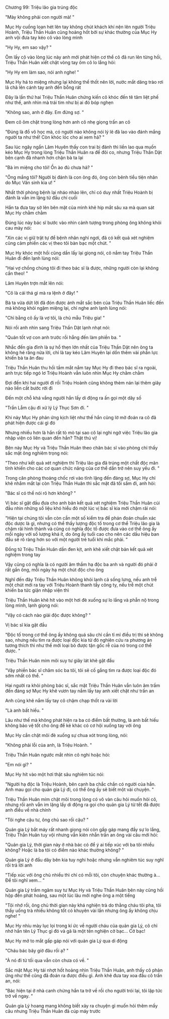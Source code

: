 




Chương 99: Triệu lão gia trúng độc

"Mày không phải con người mà! "

Mục Hy cuồng loạn hét lên tay không chút khách khí nện lên người Triệu Hoành, Triệu Thần Huân cũng hoảng hốt bởi sự khác thường của Mục Hy anh vội đưa tay kéo cô vào lòng mình

"Hy Hy, em sao vậy? "

Ôm lấy cô vào lòng lúc này anh mới phát hiện cơ thể cô đã run lên từng hồi, Triệu Thần Huân xiết chặt vòng tay ôm cô lo lắng hỏi:

"Hy Hy em làm sao, nói anh nghe! "

Mục Hy há to miệng nhưng lại không thể thốt nên lời, nước mắt dâng trào rơi lã chã lên cánh tay anh đến bỗng rát

Đây là lần thứ hai Triệu Thần Huân chứng kiến cô khóc đến tê tâm liệt phế như thế, anh nhìn mà trái tim như bị ai đó bóp nghẹn

"Không sao, anh ở đây. Em đừng sợ. "

Đem cô ôm chặt trong lòng hơn anh cô nhẹ giọng trấn an cô

"Đúng là đồ vô học mà, có người nào không nói lý lẽ đã lao vào đánh mắng người ta như thế! Còn khóc lóc cho ai xem hả? "

Sau lúc ngây ngẩn Lâm Huyên thấy con trai bị đánh thì liền lao qua muốn kéo Mục Hy trong lòng Triệu Thần Huân ra để đôi co, nhưng Triệu Thần Dật bên cạnh đã nhanh hơn chặn bà ta lại

"Bà im miệng cho tôi! Ồn ào đủ chưa hả? "

"Ông mắng tôi? Người bị đánh là con ông đó, ông còn bênh tiểu tiện nhân do Mục Vân sinh kia ư! "

Nhất thời phòng bệnh lại nháo nhào lên, chỉ có duy nhất Triệu Hoành bị đánh là vẫn im lặng từ đầu chí cuối

Hắn ta đưa tay sờ lên bên mặt của mình khẽ híp mắt sâu xa mà quan sát Mục Hy chằm chằm


Đúng lúc này bác sĩ bước vào nhìn cảnh tượng trong phòng ông không khỏi cau mày nói:

"Xin các vị giữ trật tự để bệnh nhân nghỉ ngơi, đã có kết quả xét nghiệm cũng cảm phiền các vị theo tôi bàn bạc một chút. "

Mục Hy khóc một hồi cũng dần lấy lại giọng nói, cô nắm tay Triệu Thần Huân đi đến lạnh lùng nói:

"Hai vợ chồng chúng tôi đi theo bác sĩ là được, những người còn lại không cần theo! "

Lâm Huyên trợn mắt lên nói:

"Cô là cái thá gì mà ra lệnh ở đây! "

Bà ta vừa dứt lời đã đón được ánh mắt sắc bén của Triệu Thần Huân liếc đến mà không khỏi ngậm miệng lại, chỉ nghe anh lạnh lùng nói:

"Chỉ bằng cô ấy là vợ tôi, là chủ mẫu Triệu gia! "

Nói rồi anh nhìn sang Triệu Thần Dật lạnh nhạt nói:

"Quản tốt vợ con anh trước rồi hẵng đến làm phiền ba. "

Nhắc đến gia đình là sự hổ thẹn lớn nhất của Triệu Thần Dật nên ông ta không hé răng nửa lời, chỉ là tay kéo Lâm Huyên lại dồn thêm vài phần lực khiến bà ta ăn đau

Triệu Thần Huân thu hồi tầm mắt nắm tay Mục Hy đi theo bác sĩ ra ngoài, anh trực tiếp ngó lơ Triệu Hoành vẫn luôn nhìn Mục Hy chằm chằm

Đợi đến khi hai người đi rồi Triệu Hoành cũng không thèm nán lại thêm giây nào liền cất bước rời đi

Đến một chỗ khá vắng người hắn lấy di động ra ấn gọi một dãy số

"Trần Lẫm cậu đi xử lý Lý Thục Sơn đi. "

Khi nảy Mục Hy phản ứng kịch liệt như thế hắn cũng lờ mờ đoán ra cô đã phát hiện được cái gì đó

Nhưng nhiều hơn là hắn rất tò mò tại sao cô lại nghi ngờ việc Triệu lão gia nhập viện có liên quan đến hắn? Thật thú vị!

Bên này Mục Hy và Triệu Thần Huân theo chân bác sĩ vào phòng chỉ thấy sắc mặt ông nghiêm trọng nói:

"Theo như kết quả xét nghiệm thì Triệu lão gia đã trúng một chất độc mãn tính khiến cho các cơ quan chức năng của cơ thể dần trở nên suy yếu đi. "

Trong căn phòng thoáng chốc rơi vào tĩnh lặng đến đáng sợ, Mục Hy chỉ khẽ nhắm mắt lại còn Triệu Thần Huân thì sắc mặt đã tối sầm đi, anh hỏi:

"Bác sĩ có thể nói rõ hơn không? "


Vị bác sĩ gật đầu đưa cho anh bản kết quả xét nghiệm Triệu Thần Huân cúi đầu nhìn những số liệu khó hiểu đó một lúc vị bác sĩ kia mới chậm rãi nói:

"Hiện tại chúng tôi vẫn còn cần một số kiểm tra để phán đoán chuẩn xác độc dược là gì, nhưng có thể thấy lượng độc tố trong cơ thể Triệu lão gia là chậm rãi hình thành và cũng có nghĩa độc tố được đưa vào cơ thể ông ấy mỗi ngày với số lượng khá ít, do ông ấy tuổi cao cho nên các dấu hiệu ban đầu sẽ rõ ràng hơn so với một người trẻ tuổi khi mắc phải. "

Đồng tử Triệu Thần Huân dần đen kịt, anh khẽ xiết chặt bản kết quả xét nghiệm trong tay

Vậy cũng có nghĩa là có người âm thầm hạ độc ba anh và người đó phải ở rất gần ông, mỗi ngày hạ một chút độc cho ông

Nghĩ đến đây Triệu Thần Huân không khỏi lạnh cả sống lưng, nếu anh trễ một chút mới ra tay với Triệu Hoành thanh tẩy công ty, nếu trễ một chút khiến ba tức giận nhập viện thì

Triệu Thần Huân khẽ hít vào một hơi đè xuống sự lo lắng và phẫn nộ trong lòng mình, lạnh giọng nói:

"Vậy có cách nào giải độc được không? "

Vị bác sĩ kia gật đầu

"Độc tố trong cơ thể ông ấy không quá sâu chỉ cần tỉ mỉ điều trị thì sẽ không sao, nhưng nếu tìm ra được loại độc kia từ đó nghiên cứu ra phương án tương thích thì như thế mới loại bỏ được tận gốc rễ của nó trong cơ thể được. "

Triệu Thần Huân mím môi suy tư giây lát khẽ gật đầu

"Vậy phiền bác sĩ chăm sóc ba tôi, tôi sẽ cố gắng tìm ra được loại độc đó sớm nhất có thể. "

Hai người ra khỏi phòng bác sĩ, sắc mặt Triệu Thần Huân vẫn luôn âm trầm đến đáng sợ Mục Hy khẽ vươn tay nắm lấy tay anh xiết chặt như trấn an

Anh cũng khẽ nắm lấy tay cô chậm chạp thốt ra vài lời

"Là anh bất hiếu. "

Lâu như thế mà không phát hiện ra ba có điểm bất thường, là anh bất hiếu không bảo vệ tốt cho ông để kẻ khác có cơ hội xuống tay với ông

Mục Hy cắn chặt môi đè xuống sự chua xót trong lòng, nói:

"Không phải lỗi của anh, là Triệu Hoành. "

Triệu Thần Huân ngước mắt nhìn cô nghi hoặc hỏi:

"Em nói gì? "

Mục Hy hít vào một hơi thật sâu nghiêm túc nói:

"Người hạ độc là Triệu Hoành, bên cạnh ba chắc chắn có người của hắn. Anh mau gọi cho quản gia Lý đi, có thể ông ấy sẽ biết một vài chuyện. "


Triệu Thần Huân mím chặt môi trong lòng có vô vàn câu hỏi muốn hỏi cô, nhưng rồi anh vẫn im lặng lấy di động ra gọi cho quản gia Lý từ tết đã được anh điều về nhà chính

"Tôi nghe cậu tư, ông chủ sao rồi cậu? "

Quản gia Lý bắt máy rất nhanh giọng nói còn gấp gáp mang đầy sự lo lắng, Triệu Thần Huân tuy vội nhưng vẫn kiên nhẫn trấn an ông vài câu mới hỏi:

"Quản gia Lý, thời gian này ở nhà bác có để ý ai tiếp xúc với ba tôi nhiều không? Hoặc là ba tôi có điểm nào khác thường không? "

Quản gia Lý ở đầu dây bên kia tuy nghi hoặc nhưng vẫn nghiêm túc suy nghĩ rồi trả lời anh

"Tiếp xúc với ông chủ nhiều thì chỉ có mỗi tôi, còn chuyện khác thường à... Để tôi nghĩ xem... "

Quản gia Lý trầm ngâm suy tư Mục Hy và Triệu Thần Huân bên này cũng hồi hộp đến phát hoảng, sau một lúc lâu mới nghe ông a một tiếng

"Tôi nhớ rồi, ông chủ thời gian này khá nghiện trà do thằng cháu tôi pha, tôi thấy uống trà nhiều không tốt có khuyên vài lần nhưng ông ấy không chịu nghe! "

Mục Hy nhíu mày lục lọi trong kí ức về người cháu của quản gia Lý, cô chỉ nhớ hắn tên Lý Thục gì đó và gã là một tên nghiện cờ bạc... Cờ bạc!

Mục Hy mở to mắt gấp gáp nói với quản gia Lý qua di động

"Cháu bác bây giờ đâu rồi ạ? "

"À nó đi từ tối qua vẫn còn chưa có về. "

Sắc mặt Mục Hy tái nhợt hốt hoảng nhìn Triệu Thần Huân, anh thấy cô phản ứng như thế cũng đã đoán ra được điều gì. Anh khẽ đưa tay xoa đầu cô trấn an, nói:

"Bác hiện tại ở nhà canh chừng hắn ta trở về rồi cho người trói lại, tôi lập tức trở về ngay. "

Quản gia Lý hoang mang không biết xảy ra chuyện gì muốn hỏi thêm mấy câu nhưng Triệu Thần Huân đã cúp máy trước




